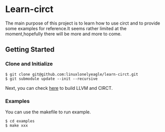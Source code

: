 # Learn-circt
The main purpose of this project is to learn how to use circt and to provide some examples for reference.It seems rather limited at the moment,hopefully there will be more and more to come.
## Getting Started
### Clone and Initialize
```
$ git clone git@github.com:linuxlonelyeagle/learn-circt.git
$ git submodule update --init --recursive 
```
Next, you can check [here](https://github.com/llvm/circt#setting-this-up) to build LLVM and CIRCT.
### Examples
You can use the makefile to run example.
```
$ cd examples
$ make xxx
```
